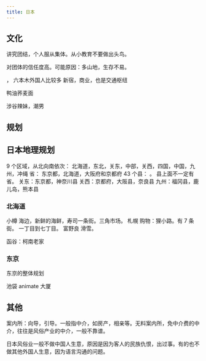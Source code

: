 ```yaml
---
title: 日本
---
```


## 文化
讲究团结，个人服从集体。从小教育不要做出头鸟。

对团体的信任度高。可能原因：多山地，生存不易。


， 六本木外国人比较多
新宿，商业，也是交通枢纽


鸭油荞麦面

涉谷辣妹，潮男

## 规划




## 日本地理规划
9 个区域，从北向南依次： 北海道，东北，关东，中部，关西，四国，中国，九州，冲绳
省： 东京都，北海道，大阪府和京都府
43 个县： 。
县上面不一定有省。
关东：东京都，神奈川县
关西：京都府，大阪县，奈良县
九州：福冈县，鹿儿岛，熊本县

### 北海道
小樽 海边，新鲜的海鲜，寿司一条街。三角市场。
札幌
购物：狸小路。有 7 条街。 一丁目到七丁目。
富野良 滑雪。

函谷：柯南老家


### 东京

东京的整体规划

池袋 animate 大厦


## 其他
案内所：向导，引导。一般指中介，如房产，相亲等。无料案内所，免中介费的中介，往往是风俗产业的中介，一般不靠谱。 

日本风俗业一般不做中国人生意，原因是因为客人的民族仇恨，出过事。有的也不做其他外国人生意，因为语言沟通的问题。